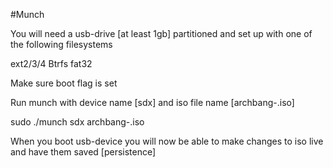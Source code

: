 #Munch

You will need a usb-drive [at least 1gb] partitioned and set up with one of the following filesystems

 ext2/3/4 Btrfs fat32

Make sure boot flag is set

Run munch with device name [sdx] and iso file name [archbang-<date>.iso]

  sudo ./munch sdx archbang-<date>.iso

When you boot usb-device you will now be able to make changes to iso live and have them saved [persistence]


